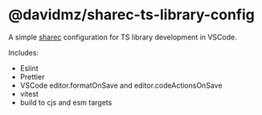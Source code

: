 # @davidmz/sharec-ts-library-config

A simple [sharec](https://sharec.js.org/) configuration for TS library development in VSCode.

Includes:
* Eslint
* Prettier
* VSCode editor.formatOnSave and editor.codeActionsOnSave
* vitest
* build to cjs and esm targets
  